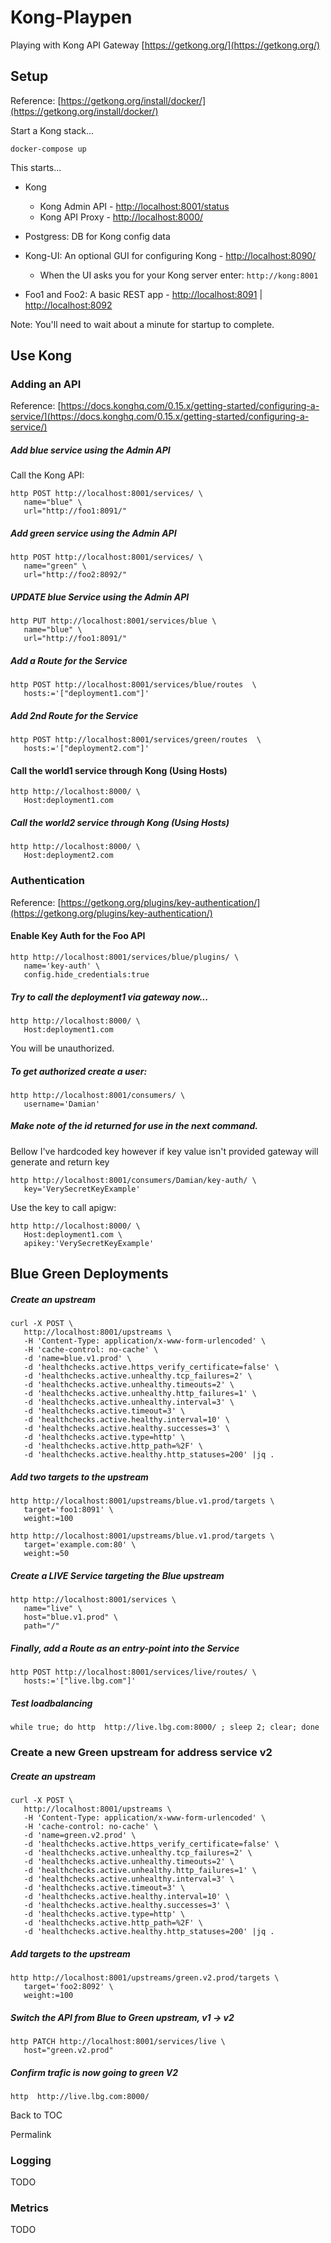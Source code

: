 # Kong-Playpen

Playing with Kong API Gateway [https://getkong.org/](https://getkong.org/)

## Setup

Reference: [https://getkong.org/install/docker/](https://getkong.org/install/docker/)

Start a Kong stack...

```
docker-compose up
```
This starts...

* Kong
  * Kong Admin API - [http://localhost:8001/status](http://localhost:8001/status)
  * Kong API Proxy - [http://localhost:8000/](http://localhost:8000)
  
* Postgress: DB for Kong config data

* Kong-UI: An optional GUI for configuring Kong - [http://localhost:8090/](http://localhost:8090)
  * When the UI asks you for your Kong server enter: ```http://kong:8001```

* Foo1 and Foo2: A basic REST app - [http://localhost:8091](http://localhost:8091) | [http://localhost:8092](http://localhost:8092)

Note: You'll need to wait about a minute for startup to complete.

## Use Kong

### Adding an API

Reference: [https://docs.konghq.com/0.15.x/getting-started/configuring-a-service/](https://docs.konghq.com/0.15.x/getting-started/configuring-a-service/)

#####  Add blue service using the Admin API

Call the Kong API:

```
http POST http://localhost:8001/services/ \
   name="blue" \
   url="http://foo1:8091/"
```


#####  Add green service using the Admin API

```
http POST http://localhost:8001/services/ \
   name="green" \
   url="http://foo2:8092/"
```

#####  UPDATE blue Service using the Admin API

```
http PUT http://localhost:8001/services/blue \
   name="blue" \
   url="http://foo1:8091/"
```

#####  Add a Route for the Service

```
http POST http://localhost:8001/services/blue/routes  \
   hosts:='["deployment1.com"]'
```

#####  Add 2nd Route for the Service

```
http POST http://localhost:8001/services/green/routes  \
   hosts:='["deployment2.com"]'
```


#### Call the world1 service through Kong (Using Hosts)

```
http http://localhost:8000/ \
   Host:deployment1.com
```

##### Call the world2 service through Kong (Using Hosts)

```
http http://localhost:8000/ \
   Host:deployment2.com
```



### Authentication

Reference: [https://getkong.org/plugins/key-authentication/](https://getkong.org/plugins/key-authentication/)

#### Enable Key Auth for the Foo API

```
http http://localhost:8001/services/blue/plugins/ \
   name='key-auth' \
   config.hide_credentials:true
```

##### Try to call the deployment1 via gateway now...

```
http http://localhost:8000/ \
   Host:deployment1.com
```

You will be unauthorized.

##### To get authorized create a user:

```
http http://localhost:8001/consumers/ \
   username='Damian'
```

##### Make note of the id returned for use in the next command.

Bellow I've hardcoded key however if key value isn't provided gateway will generate and return key
```
http http://localhost:8001/consumers/Damian/key-auth/ \
   key='VerySecretKeyExample'
```

Use the key to call apigw:

```
http http://localhost:8000/ \
   Host:deployment1.com \
   apikey:'VerySecretKeyExample'
 ```


## Blue Green Deployments

##### Create an upstream

```
curl -X POST \
   http://localhost:8001/upstreams \
   -H 'Content-Type: application/x-www-form-urlencoded' \
   -H 'cache-control: no-cache' \
   -d 'name=blue.v1.prod' \
   -d 'healthchecks.active.https_verify_certificate=false' \
   -d 'healthchecks.active.unhealthy.tcp_failures=2' \
   -d 'healthchecks.active.unhealthy.timeouts=2' \
   -d 'healthchecks.active.unhealthy.http_failures=1' \
   -d 'healthchecks.active.unhealthy.interval=3' \
   -d 'healthchecks.active.timeout=3' \
   -d 'healthchecks.active.healthy.interval=10' \
   -d 'healthchecks.active.healthy.successes=3' \
   -d 'healthchecks.active.type=http' \
   -d 'healthchecks.active.http_path=%2F' \
   -d 'healthchecks.active.healthy.http_statuses=200' |jq .
```

##### Add two targets to the upstream

```
http http://localhost:8001/upstreams/blue.v1.prod/targets \
   target='foo1:8091' \
   weight:=100
```

```
http http://localhost:8001/upstreams/blue.v1.prod/targets \
   target='example.com:80' \
   weight:=50
```


##### Create a LIVE Service targeting the Blue upstream

```
http http://localhost:8001/services \
   name="live" \
   host="blue.v1.prod" \
   path="/"
```

##### Finally, add a Route as an entry-point into the Service

```
http POST http://localhost:8001/services/live/routes/ \
   hosts:='["live.lbg.com"]'
```

##### Test loadbalancing

```
while true; do http  http://live.lbg.com:8000/ ; sleep 2; clear; done
```


### Create a new Green upstream for address service v2

##### Create an upstream

```
curl -X POST \
   http://localhost:8001/upstreams \
   -H 'Content-Type: application/x-www-form-urlencoded' \
   -H 'cache-control: no-cache' \
   -d 'name=green.v2.prod' \
   -d 'healthchecks.active.https_verify_certificate=false' \
   -d 'healthchecks.active.unhealthy.tcp_failures=2' \
   -d 'healthchecks.active.unhealthy.timeouts=2' \
   -d 'healthchecks.active.unhealthy.http_failures=1' \
   -d 'healthchecks.active.unhealthy.interval=3' \
   -d 'healthchecks.active.timeout=3' \
   -d 'healthchecks.active.healthy.interval=10' \
   -d 'healthchecks.active.healthy.successes=3' \
   -d 'healthchecks.active.type=http' \
   -d 'healthchecks.active.http_path=%2F' \
   -d 'healthchecks.active.healthy.http_statuses=200' |jq .
```

##### Add targets to the upstream

```
http http://localhost:8001/upstreams/green.v2.prod/targets \
   target='foo2:8092' \
   weight:=100
```


##### Switch the API from Blue to Green upstream, v1 -> v2

```
http PATCH http://localhost:8001/services/live \
   host="green.v2.prod"
```

##### Confirm trafic is now going to green V2

```
http  http://live.lbg.com:8000/
```

Back to TOC

Permalink

### Logging

TODO 

### Metrics

TODO
